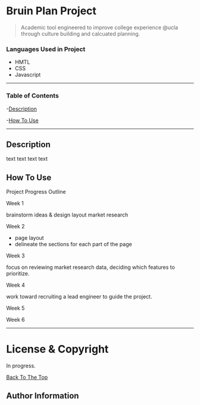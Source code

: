 # Bruin Plan Project

> Academic tool engineered to improve college experience @ucla through culture building and calcuated planning. 


### Languages Used in Project
- HMTL
- CSS
- Javascript

---





### Table of Contents

-[Description](#description)

-[How To Use](#how-to-use)




---

## Description
text text text text 


## How To Use



Project Progress Outline 

Week 1 

brainstorm ideas & design layout
market research 


Week 2 

- page layout
- delineate the sections for each part of the page


Week 3 

focus on reviewing market research data, deciding which features to prioritize.

Week 4

work toward recruiting a lead engineer to guide the project. 

Week 5



Week 6 




---

# License & Copyright
In progress. 

[Back To The Top](#bruin-plan-project)


## Author Information

